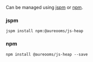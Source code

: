 Can be managed using
[jspm](http://jspm.io)
or [npm](https://github.com/npm/npm).

### jspm
```terminal
jspm install npm:@aureooms/js-heap
```

### npm
```terminal
npm install @aureooms/js-heap --save
```
